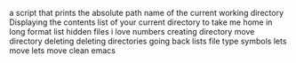 a script that prints the absolute path name of the current working directory
Displaying the contents list of your current directory
to take me home
in long format
list hidden files
i love numbers
creating directory
move directory
deleting
deleting directories
going back
lists
file type
symbols
lets move
lets move
clean emacs
